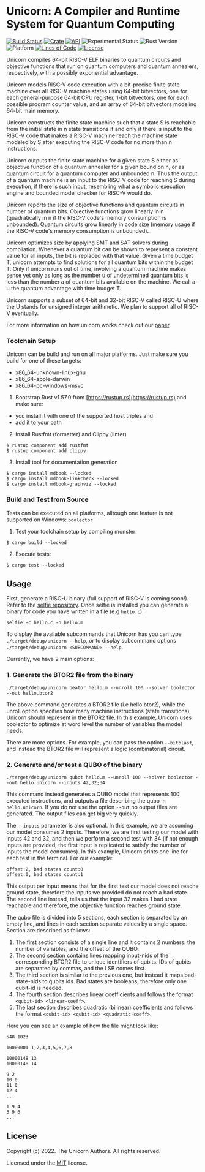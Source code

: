 # Unicorn: A Compiler and Runtime System for Quantum Computing

[![Build Status](https://img.shields.io/github/workflow/status/cksystemsgroup/monster/Test)](https://github.com/cksystemsgroup/monster/actions)
[![Crate](https://img.shields.io/crates/v/monster-rs.svg)](https://crates.io/crates/monster-rs)
[![API](https://docs.rs/monster-rs/badge.svg)](https://docs.rs/monster-rs)
![Experimental Status](https://img.shields.io/badge/status-experimental-yellow.svg)
![Rust Version](https://img.shields.io/badge/Rust-v1.57.0-yellow)
![Platform](https://img.shields.io/badge/platform-linux%20%7C%20macos%20%7C%20windows-brightgreen)
[![Lines of Code](https://img.shields.io/tokei/lines/github/cksystemsgroup/monster)](https://github.com/cksystemsgroup/monster)
[![License](https://img.shields.io/crates/l/monster-rs)](https://github.com/cksystemsgroup/monster/blob/master/LICENSE)

Unicorn compiles 64-bit RISC-V ELF binaries to quantum circuits and objective functions that run on quantum computers and quantum annealers, respectively, with a possibly exponential advantage.

Unicorn models RISC-V code execution with a bit-precise finite state machine over all RISC-V machine states using 64-bit bitvectors, one for each general-purpose 64-bit CPU register, 1-bit bitvectors, one for each possible program counter value, and an array of 64-bit bitvectors modeling 64-bit main memory.

Unicorn constructs the finite state machine such that a state S is reachable from the initial state in n state transitions if and only if there is input to the RISC-V code that makes a RISC-V machine reach the machine state modeled by S after executing the RISC-V code for no more than n instructions.

Unicorn outputs the finite state machine for a given state S either as objective function of a quantum annealer for a given bound on n, or as quantum circuit for a quantum computer and unbounded n. Thus the output of a quantum machine is an input to the RISC-V code for reaching S during execution, if there is such input, resembling what a symbolic execution engine and bounded model checker for RISC-V would do.

Unicorn reports the size of objective functions and quantum circuits in number of quantum bits. Objective functions grow linearly in n (quadratically in n if the RISC-V code's memory consumption is unbounded). Quantum circuits grow linearly in code size (memory usage if the RISC-V code's memory consumption is unbounded).

Unicorn optimizes size by applying SMT and SAT solvers during compilation. Whenever a quantum bit can be shown to represent a constant value for all inputs, the bit is replaced with that value. Given a time budget T, unicorn attempts to find solutions for all quantum bits within the budget T. Only if unicorn runs out of time, involving a quantum machine makes sense yet only as long as the number u of undetermined quantum bits is less than the number a of quantum bits available on the machine. We call a-u the quantum advantage with time budget T.

Unicorn supports a subset of 64-bit and 32-bit RISC-V called RISC-U where the U stands for unsigned integer arithmetic. We plan to support all of RISC-V eventually.

For more information on how unicorn works check out our [paper](https://arxiv.org/abs/2111.12063).

### Toolchain Setup
Unicorn can be build and run on all major platforms.
Just make sure you build for one of these targets:
 - x86_64-unknown-linux-gnu
 - x86_64-apple-darwin
 - x86_64-pc-windows-msvc

1. Bootstrap Rust v1.57.0 from [https://rustup.rs](https://rustup.rs) and make sure:
 - you install it with one of the supported host triples and 
 - add it to your path
2. Install Rustfmt (formatter) and Clippy (linter)
```
$ rustup component add rustfmt
$ rustup component add clippy
```
3. Install tool for documentation generation
```
$ cargo install mdbook --locked
$ cargo install mdbook-linkcheck --locked
$ cargo install mdbook-graphviz --locked
```

### Build and Test from Source
Tests can be executed on all platforms, alltough one
feature is not supported on Windows: `boolector`

1. Test your toolchain setup by compiling monster:
```
$ cargo build --locked
```
2. Execute tests:
```
$ cargo test --locked
```
## Usage

First, generate a RISC-U binary (full support of RISC-V is coming soon!). Refer to the [selfie repository](https://github.com/cksystemsteaching/selfie). Once selfie is installed you can generate a binary for code you have written in a file (e.g `hello.c`):

```
selfie -c hello.c -o hello.m
```

To display the available subcommands that Unicorn has you can type `./target/debug/unicorn --help`, or to display subcommand options `./target/debug/unicorn <SUBCOMMAND> --help`.

Currently, we have 2 main options:
### 1. Generate the BTOR2 file from the binary
```
./target/debug/unicorn beator hello.m --unroll 100 --solver boolector --out hello.btor2
```
The above command generates a BTOR2 file (i.e hello.btor2), while the unroll option specifies how many machine instructions (state transitions) Unicorn should represent in the BTOR2 file. In this example, Unicorn uses boolector to optimize at word level the number of variables the model needs. 

There are more options. For example, you can pass the option `--bitblast`, and instead the BTOR2 file will represent a logic (combinatorial) circuit.


### 2. Generate and/or test a QUBO of the binary
```
./target/debug/unicorn qubot hello.m --unroll 100 --solver boolector --out hello.unicorn --inputs 42,32;34
```
This command instead generates a QUBO model that represents 100 executed instructions, and outputs a file describing the qubo in `hello.unicorn`. If you do not use the option `--out` no output files are generated. The output files can get big very quickly.

The `--inputs` parameter is also optional. In this example, we are assuming our model consumes 2 inputs. Therefore, we are first testing our model with inputs 42 and 32, and then we perform a second test with 34 (if not enough inputs are provided, the first input is replicated to satisfy the number of inputs the model consumes). In this example, Unicorn prints one line for each test in the terminal. For our example:

```
offset:2, bad states count:0
offset:0, bad states count:1
```

This output per input means that for the first test our model does not reache ground state, therefore the inputs we provided do not reach a bad state. The second line instead, tells us that the input 32 makes 1 bad state reachable and therefore, the objective function reaches ground state.

The qubo file is divided into 5 sections, each section is separated by an empty line, and lines in each section separate values by a single space. Section are described as follows:

1. The first section consists of a single line and it contains 2 numbers: the number of variables, and the offset of the QUBO. 
2. The second section contains lines mapping input-nids of the corresponding BTOR2 file to unique identifiers of qubits. IDs of qubits are separated by commas, and the LSB comes first.
3. The third section is similar to the previous one, but instead it maps bad-state-nids to qubits ids. Bad states are booleans, therefore only one qubit-id is needed.
4. The fourth section describes linear coefficients and follows the format `<qubit-id> <linear-coeff>`.
5. The last section describes quadratic (bilinear) coefficients and follows the format `<qubit-id> <qubit-id> <quadratic-coeff>`.

Here you can see an example of how the file might look like:

```
548 1023

10000001 1,2,3,4,5,6,7,8

10000148 13
10000148 14

9 2
10 0
11 0
12 4
...

1 9 4
3 9 6
...
```

## License

Copyright (c) 2022. The Unicorn Authors. All rights reserved.

Licensed under the [MIT](LICENSE) license.
